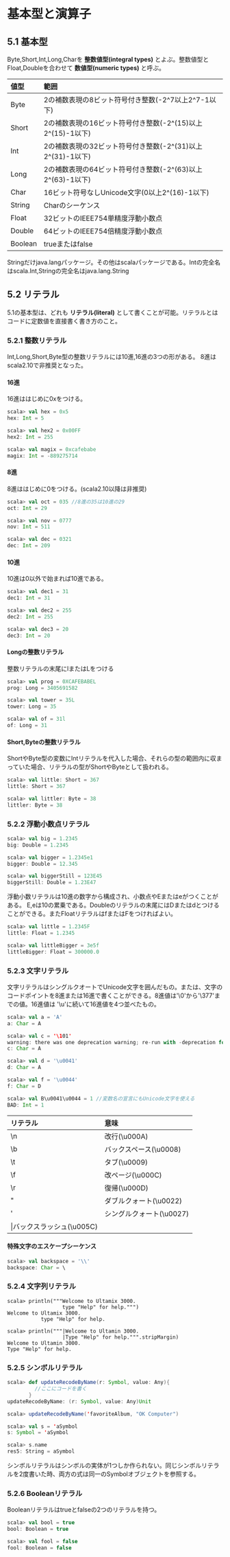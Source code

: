 # 基本型と演算子
## 5.1 基本型
Byte,Short,Int,Long,Charを **整数値型(integral types)** とよぶ。整数値型とFloat,Doubleを合わせて **数値型(numeric types)** と呼ぶ。


|値型|範囲|
|:---|:---|
|Byte|2の補数表現の8ビット符号付き整数(-2^7以上2^7-1以下)|
|Short|2の補数表現の16ビット符号付き整数(-2^(15)以上2^(15)-1以下)|
|Int|2の補数表現の32ビット符号付き整数(-2^(31)以上2^(31)-1以下)|
|Long|2の補数表現の64ビット符号付き整数(-2^(63)以上2^(63)-1以下)|
|Char|16ビット符号なしUnicode文字(0以上2^(16)-1以下)|
|String|Charのシーケンス|
|Float|32ビットのIEEE754単精度浮動小数点|
|Double|64ビットのIEEE754倍精度浮動小数点|
|Boolean|trueまたはfalse|


Stringだけjava.langパッケージ。その他はscalaパッケージである。Intの完全名はscala.Int,Stringの完全名はjava.lang.String


## 5.2 リテラル
5.1の基本型は、どれも **リテラル(literal)** として書くことが可能。リテラルとはコードに定数値を直接書く書き方のこと。


### 5.2.1 整数リテラル
Int,Long,Short,Byte型の整数リテラルには10進,16進の3つの形がある。
8進はscala2.10で非推奨となった。

#### 16進
16進ははじめに0xをつける。
```Scala
scala> val hex = 0x5
hex: Int = 5

scala> val hex2 = 0x00FF
hex2: Int = 255

scala> val magix = 0xcafebabe
magix: Int = -889275714
```

#### 8進
8進ははじめに0をつける。(scala2.10以降は非推奨)
```Scala
scala> val oct = 035 //8進の35は10進の29
oct: Int = 29

scala> val nov = 0777
nov: Int = 511

scala> val dec = 0321
dec: Int = 209
```

#### 10進
10進は0以外で始まれば10進である。
```Scala
scala> val dec1 = 31
dec1: Int = 31

scala> val dec2 = 255
dec2: Int = 255

scala> val dec3 = 20
dec3: Int = 20
```


#### Longの整数リテラル
整数リテラルの末尾にlまたはLをつける
```Scala
scala> val prog = 0XCAFEBABEL
prog: Long = 3405691582

scala> val tower = 35L
tower: Long = 35

scala> val of = 31l
of: Long = 31
```

#### Short,Byteの整数リテラル
ShortやByte型の変数にIntリテラルを代入した場合、それらの型の範囲内に収まっていた場合、リテラルの型がShortやByteとして扱われる。

```Scala
scala> val little: Short = 367
little: Short = 367

scala> val littler: Byte = 38
littler: Byte = 38
```

### 5.2.2 浮動小数点リテラル

```Scala
scala> val big = 1.2345
big: Double = 1.2345

scala> val bigger = 1.2345e1
bigger: Double = 12.345

scala> val biggerStill = 123E45
biggerStill: Double = 1.23E47
```
浮動小数リテラルは10進の数字から構成され、小数点やEまたはeがつくことがある。
E,eは10の累乗である。Doubleのリテラルの末尾にはDまたはdとつけることができる。またFloatリテラルはfまたはFをつければよい。

```Scala
scala> val little = 1.2345F
little: Float = 1.2345

scala> val littleBigger = 3e5f
littleBigger: Float = 300000.0
```

### 5.2.3 文字リテラル
文字リテラルはシングルクオートでUnicode文字を囲んだもの。または、文字のコードポイントを8進または16進で書くことができる。8進値は'\0'から'\377'までの値。16進値は '\u'に続いて16進値を4つ並べたもの。

```Scala
scala> val a = 'A'
a: Char = A

scala> val c = '\101'
warning: there was one deprecation warning; re-run with -deprecation for details
c: Char = A

scala> val d = '\u0041'
d: Char = A

scala> val f = '\u0044'
f: Char = D

scala> val B\u0041\u0044 = 1 //変数名の宣言にもUnicode文字を使える
BAD: Int = 1
```


|リテラル|意味|
|:--|:--|
|\n|改行(\u000A)|
|\b|バックスペース(\u0008)|
|\t|タブ(\u0009)|
|\f|改ページ(\u000C)|
|\r|復帰(\u000D)|
|\"|ダブルクォート(\u0022)|
|\'|シングルクォート(\u0027)|
|\\|バックスラッシュ(\u005C)|


#### 特殊文字のエスケープシーケンス
```Scala
scala> val backspace = '\\'
backspace: Char = \
```


### 5.2.4 文字列リテラル
```
scala> println("""Welcome to Ultamix 3000.
                  type "Help" for help.""")
Welcome to Ultamix 3000.
           type "Help" for help.

scala> println("""|Welcome to Ultamin 3000.
                  |Type "Help" for help.""".stripMargin)
Welcome to Ultamin 3000.
Type "Help" for help.
```
### 5.2.5 シンボルリテラル
```Scala
scala> def updateRecodeByName(r: Symbol, value: Any){
         //ここにコードを書く
       }
updateRecodeByName: (r: Symbol, value: Any)Unit

scala> updateRecodeByName('favoriteAlbum, "OK Computer")
```

```Scala
scala> val s = 'aSymbol
s: Symbol = 'aSymbol

scala> s.name
res5: String = aSymbol
```
シンボルリテラルはシンボルの実体が1つしか作られない。同じシンボルリテラルを2度書いた時、両方の式は同一のSymbolオブジェクトを参照する。


### 5.2.6 Booleanリテラル
Booleanリテラルはtrueとfalseの2つのリテラルを持つ。
```Scala
scala> val bool = true
bool: Boolean = true

scala> val fool = false
fool: Boolean = false
```
